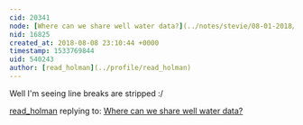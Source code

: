 ```yaml
---
cid: 20341
node: [Where can we share well water data?](../notes/stevie/08-01-2018/where-can-we-share-well-water-data)
nid: 16825
created_at: 2018-08-08 23:10:44 +0000
timestamp: 1533769844
uid: 540243
author: [read_holman](../profile/read_holman)
---
```


Well I'm seeing line breaks are stripped :/ 

[read_holman](../profile/read_holman) replying to: [Where can we share well water data?](../notes/stevie/08-01-2018/where-can-we-share-well-water-data)


